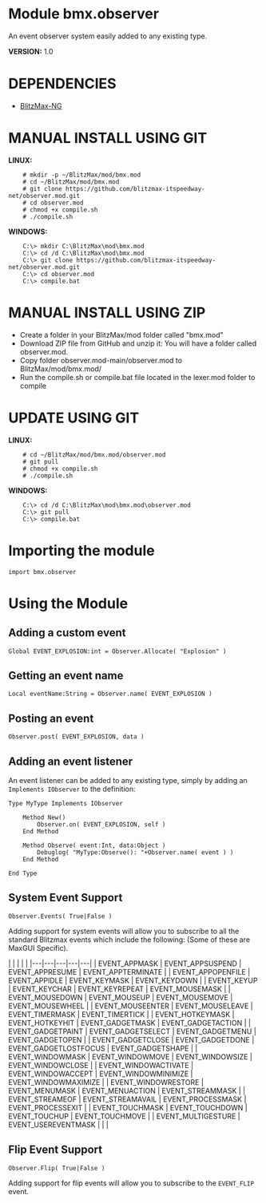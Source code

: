 # Module bmx.observer

An event observer system easily added to any existing type.

**VERSION:** 1.0

# DEPENDENCIES
* [BlitzMax-NG](https://blitzmax.org/downloads/)

# MANUAL INSTALL USING GIT
**LINUX:**
```
    # mkdir -p ~/BlitzMax/mod/bmx.mod
    # cd ~/BlitzMax/mod/bmx.mod
    # git clone https://github.com/blitzmax-itspeedway-net/observer.mod.git
    # cd observer.mod
    # chmod +x compile.sh
    # ./compile.sh
```
**WINDOWS:**
```
    C:\> mkdir C:\BlitzMax\mod\bmx.mod
    C:\> cd /d C:\BlitzMax\mod\bmx.mod
    C:\> git clone https://github.com/blitzmax-itspeedway-net/observer.mod.git
    C:\> cd observer.mod
    C:\> compile.bat
```

# MANUAL INSTALL USING ZIP
* Create a folder in your BlitzMax/mod folder called "bmx.mod"
* Download ZIP file from GitHub and unzip it: You will have a folder called observer.mod.
* Copy folder observer.mod-main/observer.mod to BlitzMax/mod/bmx.mod/
* Run the compile.sh or compile.bat file located in the lexer.mod folder to compile

# UPDATE USING GIT
**LINUX:**
```
    # cd ~/BlitzMax/mod/bmx.mod/observer.mod
    # git pull
    # chmod +x compile.sh
    # ./compile.sh
```
**WINDOWS:**
```
    C:\> cd /d C:\BlitzMax\mod\bmx.mod\observer.mod
    C:\> git pull
    C:\> compile.bat
```

# Importing the module
```
import bmx.observer
```

# Using the Module

## Adding a custom event
```
Global EVENT_EXPLOSION:int = Observer.Allocate( "Explosion" )
```

## Getting an event name
```
Local eventName:String = Observer.name( EVENT_EXPLOSION )
```

## Posting an event
```
Observer.post( EVENT_EXPLOSION, data )
```

## Adding an event listener
An event listener can be added to any existing type, simply by adding an `Implements IObserver` to the definition:
```
Type MyType Implements IObserver

    Method New()
        Observer.on( EVENT_EXPLOSION, self )
    End Method

    Method Observe( event:Int, data:Object )
        Debuglog( "MyType:Observe(): "+Observer.name( event ) )
    End Method

End Type
```
## System Event Support
```
Observer.Events( True|False )
```
Adding support for system events will allow you to subscribe to all the standard Blitzmax events which include the following:
(Some of these are MaxGUI Specific).

| | | | |
|---|---|---|---|---|
| EVENT_APPMASK | EVENT_APPSUSPEND | EVENT_APPRESUME | EVENT_APPTERMINATE |
| EVENT_APPOPENFILE | EVENT_APPIDLE | EVENT_KEYMASK | EVENT_KEYDOWN |
| EVENT_KEYUP | EVENT_KEYCHAR | EVENT_KEYREPEAT | EVENT_MOUSEMASK |
| EVENT_MOUSEDOWN | EVENT_MOUSEUP | EVENT_MOUSEMOVE | EVENT_MOUSEWHEEL |
| EVENT_MOUSEENTER | EVENT_MOUSELEAVE | EVENT_TIMERMASK | EVENT_TIMERTICK |
| EVENT_HOTKEYMASK | EVENT_HOTKEYHIT | EVENT_GADGETMASK | EVENT_GADGETACTION |
| EVENT_GADGETPAINT | EVENT_GADGETSELECT | EVENT_GADGETMENU | EVENT_GADGETOPEN |
| EVENT_GADGETCLOSE | EVENT_GADGETDONE | EVENT_GADGETLOSTFOCUS | EVENT_GADGETSHAPE |
| EVENT_WINDOWMASK | EVENT_WINDOWMOVE | EVENT_WINDOWSIZE | EVENT_WINDOWCLOSE |
| EVENT_WINDOWACTIVATE | EVENT_WINDOWACCEPT | EVENT_WINDOWMINIMIZE | EVENT_WINDOWMAXIMIZE |
| EVENT_WINDOWRESTORE | EVENT_MENUMASK | EVENT_MENUACTION | EVENT_STREAMMASK |
| EVENT_STREAMEOF | EVENT_STREAMAVAIL | EVENT_PROCESSMASK | EVENT_PROCESSEXIT |
| EVENT_TOUCHMASK | EVENT_TOUCHDOWN | EVENT_TOUCHUP | EVENT_TOUCHMOVE |
| EVENT_MULTIGESTURE | EVENT_USEREVENTMASK | | |

## Flip Event Support
```
Observer.Flip( True|False )
```
Adding support for flip events will allow you to subscribe to the `EVENT_FLIP` event.

